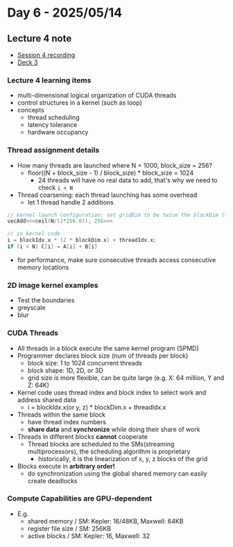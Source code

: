 # Day 6 - 2025/05/14

## Lecture 4 note 

- [Session 4 recording](https://mediaspace.illinois.edu/media/t/1_z883mlnv)
- [Deck 3](https://lumetta.web.engr.illinois.edu/408-Sum24/slide-copies/ece408-lecture3-CUDA%20parallelism-model-Sum24.pdf)

### Lecture 4 learning items
- multi-dimensional logical organization of CUDA threads
- control structures in a kernel (such as loop)
- concepts
  - thread scheduling
  - latency tolerance
  - hardware occupancy


### Thread assignment details
- How many threads are launched where N = 1000, block_size = 256?
  - floor((N + block_size - 1) / block_size) * block_size = 1024
    - 24 threads will have no real data to add, that's why we need to check `i < N`
- Thread coarsening: each thread launching has some overhead
  - let 1 thread handle 2 additions
```c
// kernel launch configuration: set gridDim to be twice the blockDim (threads per block)
vecAdd<<<ceil(N/(2*256.0)), 256>>>

// in kernel code
i = blockIdx.x * (2 * blockDim.x) + threadIdx.x;
if (i < N) C[i] = A[i] + B[i]
```
  - for performance, make sure consecutive threads access consecutive memory locations

### 2D image kernel examples
- Test the boundaries
- greyscale
- blur

### CUDA Threads
- All threads in a block execute the same kernel program (SPMD)
- Programmer declares block size (num of threads per block)
  - block size: 1 to 1024 concurrent threads
  - block shape: 1D, 2D, or 3D
  - grid size is more flexible, can be quite large (e.g. X: 64 million, Y and Z: 64K)
- Kernel code uses thread index and block index to select work and address shared data
  - i = blockIdx.x(or y, z) * blockDim.x + threadIdx.x
- Threads within the same block
  - have thread index numbers
  - **share data** and **synchronize** while doing their share of work
- Threads in different blocks **cannot** cooperate
  - Thread blocks are scheduled to the SMs(streaming multiprocessors), the scheduling algorithm is proprietary
    - historically, it is the linearization of x, y, z blocks of the grid
- Blocks execute in **arbitrary order!**
  - do synchronization using the global shared memory can easily create deadlocks

### Compute Capabilities are GPU-dependent
- E.g.
  - shared memory / SM: Kepler: 16/48KB, Maxwell: 64KB
  - register file size / SM: 256KB
  - active blocks / SM: Kepler: 16, Maxwell: 32
